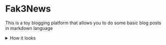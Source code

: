 # Fak3News

This is a toy blogging platform that allows you to do some basic blog posts in markdown language

<details>
  <summary>How it looks</summary>
  
  ![Edit Article](https://user-images.githubusercontent.com/38355785/174483475-3bc76ac1-5290-46d0-b1d4-c4dfb75427e1.png)
  ![Admin Panel](https://user-images.githubusercontent.com/38355785/174483476-60430f06-c31a-4989-8e18-e8aa82d53e23.png)
  ![Post](https://user-images.githubusercontent.com/38355785/174483477-81a56405-b480-4643-be4b-ec6201879d95.png)
  ![Home](https://user-images.githubusercontent.com/38355785/174483493-7ea99f24-9827-4cac-b1ba-9faed0975e1b.png)
</details>
